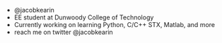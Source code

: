 - @jacobkearin
- EE student at Dunwoody College of Technology
- Currently working on learning Python, C/C++ STX, Matlab, and more
- reach me on twitter @jacobkearin

<!---
jacobkearin/jacobkearin is a ✨ special ✨ repository because its `README.md` (this file) appears on your GitHub profile.
You can click the Preview link to take a look at your changes.
--->
